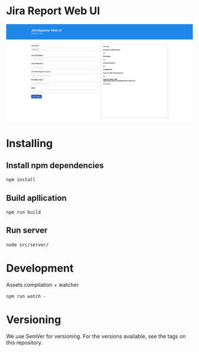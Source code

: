 # Jira Report Web UI

![GitHub Logo](/docs/images/web.png)

# Installing

## Install npm dependencies 

```
npm install
```

## Build apllication

```
npm run build
```

## Run server 

```
node src/server/
```

# Development

Assets compilation + watcher

```
npm run watch - 
```

# Versioning

We use SemVer for versioning. For the versions available, see the tags on this repository.